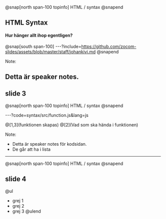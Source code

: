 @snap[north span-100 topinfo]
HTML / syntax
@snapend
## HTML Syntax
#### Hur hänger allt ihop egentligen?
@snap[south span-100]
---?include=https://github.com/zocom-slides/assets/blob/master/staff/johankivi.md
@snapend

Note: 

Detta är speaker notes.
---
## slide 3
@snap[north span-100 topinfo]
HTML / syntax
@snapend

---?code=syntax/src/function.js&lang=js

@[1,3](funktionen skapas)
@[2](Vad som ska hända i funktionen)

Note: 

* Detta är speaker notes för kodsidan.
* De går att ha i lista

---
@snap[north span-100 topinfo]
HTML / syntax
@snapend

## slide 4

@ul
* grej 1
* grej 2
* grej 3
@ulend
